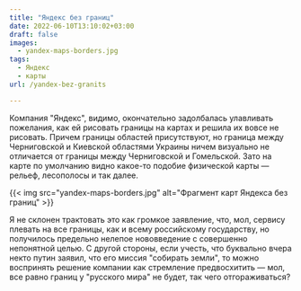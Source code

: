 ```yaml
---
title: "Яндекс без границ"
date: 2022-06-10T13:10:02+03:00
draft: false
images:
  - yandex-maps-borders.jpg
tags:
  - Яндекс
  - карты
url: /yandex-bez-granits

---
```

Компания "Яндекс", видимо, окончательно задолбалась улавливать пожелания, как ей рисовать границы на картах и решила их вовсе не рисовать. Причем границы областей присутствуют, но граница между Черниговской и Киевской областями Украины ничем визуально не отличается от границы между Черниговской и Гомельской. Зато на карте по умолчанию видно какое-то подобие физической карты — рельеф, лесополосы и так далее.

{{< img src="yandex-maps-borders.jpg" alt="Фрагмент карт Яндекса без границ" >}}

Я не склонен трактовать это как громкое заявление, что, мол, сервису плевать на все границы, как и всему российскому государству, но получилось предельно нелепое нововведение с совершенно непонятной целью. С другой стороны, если учесть, что буквально вчера некто путин заявил, что его миссия "собирать земли", то можно воспринять решение компании как стремление предвосхитить — мол, все равно границ у "русского мира" не будет, так чего отгораживаться?
<!--more-->